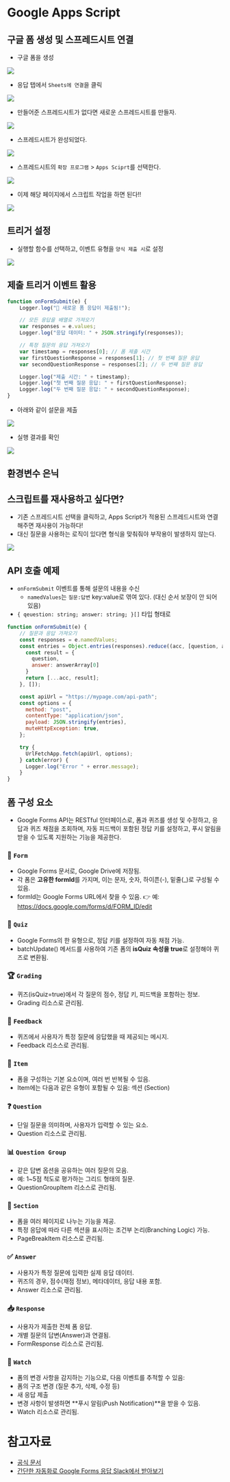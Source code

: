 # Google Apps Script

## 구글 폼 생성 및 스프레드시트 연결

- 구글 폼을 생성

<img src="img/connect_google_form_with_apps_script01.png">

- 응답 탭에서 `Sheets에 연결`을 클릭

<img src="img/connect_google_form_with_apps_script02.png">

- 만들어준 스프레드시트가 없다면 새로운 스프레드시트를 만들자.

<img src="img/connect_google_form_with_apps_script03.png">

- 스프레드시트가 완성되었다.

<img src="img/connect_google_form_with_apps_script04.png">

- 스프레드시트의 `확장 프로그램` > `Apps Sciprt`를 선택한다.

<img src="img/connect_google_form_with_apps_script05.png">

- 이제 해당 페이지에서 스크립트 작업을 하면 된다!!

<img src="img/connect_google_form_with_apps_script06.png">

## 트리거 설정

- 실행할 함수를 선택하고, 이벤트 유형을 `양식 제출 시`로 설정

<img src="img/apps_script_trigger01.png">

## 제출 트리거 이벤트 활용

```javascript
function onFormSubmit(e) {
    Logger.log("📩 새로운 폼 응답이 제출됨!");

    // 모든 응답을 배열로 가져오기
    var responses = e.values;
    Logger.log("응답 데이터: " + JSON.stringify(responses));

    // 특정 질문의 응답 가져오기
    var timestamp = responses[0]; // 폼 제출 시간
    var firstQuestionResponse = responses[1]; // 첫 번째 질문 응답
    var secondQuestionResponse = responses[2]; // 두 번째 질문 응답

    Logger.log("제출 시간: " + timestamp);
    Logger.log("첫 번째 질문 응답: " + firstQuestionResponse);
    Logger.log("두 번째 질문 응답: " + secondQuestionResponse);
}
```

- 아래와 같이 설문을 제출

<img src="img/apps_script_trigger02.png">

- 실행 결과를 확인

<img src="img/apps_script_trigger03.png">

## 환경변수 은닉

## 스크립트를 재사용하고 싶다면?

- 기존 스프레드시트 선택을 클릭하고, Apps Script가 적용된 스프레드시트와 연결해주면 재사용이 가능하다!
- 대신 질문을 사용하는 로직이 있다면 형식을 맞춰줘야 부작용이 발생하지 않는다.

<img src="img/app_script_reuse01.png">

## API 호출 예제

- `onFormSubmit` 이벤트를 통해 설문의 내용을 수신
  - `namedValues`는 `질문:답변` key:value로 엮여 있다. (대신 순서 보장이 안 되어 있음)
- `{ qeuestion: string; answer: string; }[]` 타입 형태로 

```javascript
function onFormSubmit(e) {
    // 질문과 응답 가져오기
    const responses = e.namedValues;
    const entries = Object.entries(responses).reduce((acc, [question, answerArray]) => {
      const result = {
        question,
        answer: answerArray[0]
      }
      return [...acc, result];
    }, []);

    const apiUrl = "https://mypage.com/api-path";
    const options = {
      method: "post",
      contentType: "application/json",
      payload: JSON.stringify(entries),
      muteHttpException: true,
    };

    try {
      UrlFetchApp.fetch(apiUrl, options);
    } catch(error) {
      Logger.log("Error " + error.message);
    }
}
```

## 폼 구성 요소 

- Google Forms API는 RESTful 인터페이스로, 폼과 퀴즈를 생성 및 수정하고, 응답과 퀴즈 채점을 조회하며, 자동 피드백이 포함된 정답 키를 설정하고, 푸시 알림을 받을 수 있도록 지원하는 기능을 제공한다.

### 📄 `Form` 
- Google Forms 문서로, Google Drive에 저장됨.
- 각 폼은 **고유한 formId**를 가지며, 이는 문자, 숫자, 하이픈(-), 밑줄(_)로 구성될 수 있음.
- formId는 Google Forms URL에서 찾을 수 있음.
👉 예: https://docs.google.com/forms/d/FORM_ID/edit

### 📝 `Quiz` 
- Google Forms의 한 유형으로, 정답 키를 설정하여 자동 채점 가능.
- batchUpdate() 메서드를 사용하여 기존 폼의 **isQuiz 속성을 true**로 설정해야 퀴즈로 변환됨.

### 🏆 `Grading`
- 퀴즈(isQuiz=true)에서 각 질문의 점수, 정답 키, 피드백을 포함하는 정보.
- Grading 리소스로 관리됨.

### 💬 `Feedback`
- 퀴즈에서 사용자가 특정 질문에 응답했을 때 제공되는 메시지.
- Feedback 리소스로 관리됨.

### 📌 `Item`
- 폼을 구성하는 기본 요소이며, 여러 번 반복될 수 있음.
- Item에는 다음과 같은 유형이 포함될 수 있음: 섹션 (Section)

### ❓ `Question`
- 단일 질문을 의미하며, 사용자가 입력할 수 있는 요소.
- Question 리소스로 관리됨.

### 📊 `Question Group`
- 같은 답변 옵션을 공유하는 여러 질문의 모음.
- 예: 1~5점 척도로 평가하는 그리드 형태의 질문.
- QuestionGroupItem 리소스로 관리됨.

### 📄 `Section` 
- 폼을 여러 페이지로 나누는 기능을 제공.
- 특정 응답에 따라 다른 섹션을 표시하는 조건부 논리(Branching Logic) 가능.
- PageBreakItem 리소스로 관리됨.

### ✅ `Answer` 
- 사용자가 특정 질문에 입력한 실제 응답 데이터.
- 퀴즈의 경우, 점수(채점 정보), 메타데이터, 응답 내용 포함.
- Answer 리소스로 관리됨.


### 📥 `Response` 
- 사용자가 제출한 전체 폼 응답.
- 개별 질문의 답변(Answer)과 연결됨.
- FormResponse 리소스로 관리됨.


### 🔔 `Watch` 
- 폼의 변경 사항을 감지하는 기능으로, 다음 이벤트를 추적할 수 있음:
- 폼의 구조 변경 (질문 추가, 삭제, 수정 등)
- 새 응답 제출
- 변경 사항이 발생하면 **푸시 알림(Push Notification)**을 받을 수 있음.
- Watch 리소스로 관리됨.

# 참고자료

- [공식 문서](https://developers.google.com/apps-script)
- [간단한 자동화로 Google Forms 응답 Slack에서 받아보기](https://www.babywhale.io/blog/google-forms-slack-integration)
